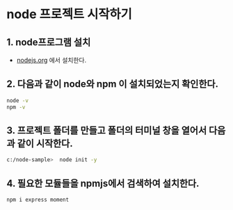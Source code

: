 # node 프로젝트 시작하기
## 1. node프로그램 설치
  - [nodejs.org](https://nodejs.org) 에서 설치한다.
## 2. 다음과 같이 node와 npm 이 설치되었는지 확인한다.
```bash
node -v
npm -v
```
## 3. 프로젝트 폴더를 만들고 폴더의 터미널 창을 열어서 다음과 같이 시작한다.
```bash
c:/node-sample>  node init -y
```
## 4. 필요한 모듈들을 npmjs에서 검색하여 설치한다.
```bash
npm i express moment
```